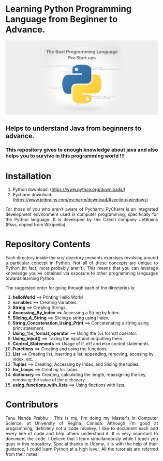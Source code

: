 # Learning Python Programming Language from Beginner to Advance.

<img src="Img/1.jpg" >

<h2> Helps to understand Java from beginners to advance. </h2> 
<h3 align = "justify"> This repository gives to enough knowledge about java and also helps you to survive in this programming world !!! </h3>

# Installation
1. Python download: (https://www.python.org/downloads/)
2. Pycharm download: (https://www.jetbrains.com/pycharm/download/#section=windows)

<p align="justify"> For those of you who aren't aware of Pycharm: PyCharm is an integrated development environment used in computer programming, specifically for the Python language. It is developed by the Czech company JetBrains (Psss, copied from Wikipedia).</p>

# Repository Contents
<p align="justify"> Each directory inside the src/ directory presents exercises revolving around a particular concept in Python. Not all of these concepts are unique to Python (in fact, most probably aren't). This means that you can leverage knowledge you've obtained via exposure to other programming languages towards learning Python.</p>

The suggested order for going through each of the directories is:

1. __helloWorld__ ==> Printing Hello World
2. __variables__ ==> Creating Variables.
3. __String__ ==> Creating Strings.
4. __Accessing_By_Index__ ==> Accessing a String by Index.
5. __Slicing_A_String__ ==> Slicing a string using Index.
6. __String_Concatenation_Using_Print__ ==> Concatenating a string using print statement.
7. <b>Using_%s_format_operator</b> ==> Using the %s format operator.
8. __Using_input()__ ==> Taking the input and outputting them.
9. __Control_Statements__ ==> Usage of if, elif and else control statements.
10. __Functions__ ==> Creating and using the functions.
11. __List__ ==> Creating list, inserting a list, appending, removing, accesing by index, etc..
12. __Tuples__ ==> Creating, Accessing by Index, and Slicing the tuples.
13. __for_Loops__ ==> Creating for loops.
14. __dictionary__ ==> Creating, calculating the length, reassigning the key, removing the value of the dictionary.
15. __using_functions_with_lists__ ==> Using finctions with lists.

# Contributors

<p align="justify"> Tanu Nanda Prabhu : This is me, I'm doing my Master's in Computer Science, at University of Regina, Canada. Although I'm good at programming, definitely not a code monkey. I like to document each and every line of code and help others understand it. It is very important to document the code. I believe that I learn simultaneously while I teach you guys in this repository. Special thanks to Udemy, it is with the help of their guidance, I could learn Python at a high level. All the turorials are referred from their notes.</p>
